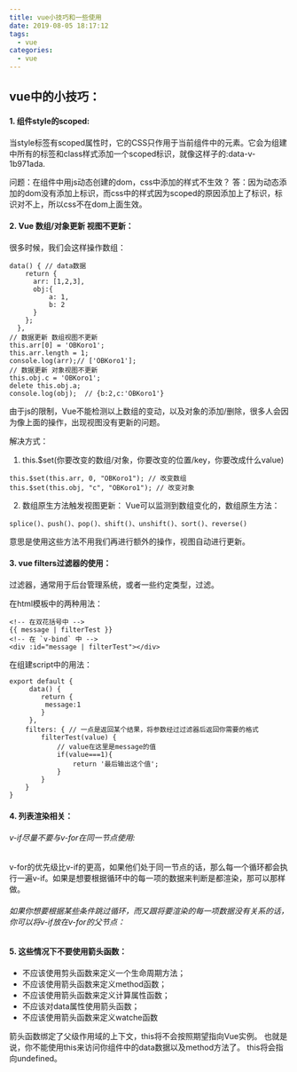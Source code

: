 ```yaml
---
title: vue小技巧和一些使用
date: 2019-08-05 18:17:12
tags: 
  - vue
categories: 
  - vue
---
```

## vue中的小技巧：
#### 1. 组件style的scoped:
当style标签有scoped属性时，它的CSS只作用于当前组件中的元素。它会为组建中所有的标签和class样式添加一个scoped标识，就像这样子的:data-v-1b971ada.

问题：在组件中用js动态创建的dom，css中添加的样式不生效？
答：因为动态添加的dom没有添加上标识，而css中的样式因为scoped的原因添加上了标识，标识对不上，所以css不在dom上面生效。

#### 2. Vue 数组/对象更新 视图不更新：
很多时候，我们会这样操作数组：
```
data() { // data数据
    return {
      arr: [1,2,3],
      obj:{
          a: 1,
          b: 2
      }
    };
  },
// 数据更新 数组视图不更新
this.arr[0] = 'OBKoro1';
this.arr.length = 1;
console.log(arr);// ['OBKoro1'];
// 数据更新 对象视图不更新
this.obj.c = 'OBKoro1';
delete this.obj.a;
console.log(obj);  // {b:2,c:'OBKoro1'}

```
由于js的限制，Vue不能检测以上数组的变动，以及对象的添加/删除，很多人会因为像上面的操作，出现视图没有更新的问题。
<!--more-->
解决方式：
1. this.$set(你要改变的数组/对象，你要改变的位置/key，你要改成什么value)
```
this.$set(this.arr, 0, "OBKoro1"); // 改变数组
this.$set(this.obj, "c", "OBKoro1"); // 改变对象
```
2. 数组原生方法触发视图更新：
Vue可以监测到数组变化的，数组原生方法：
```
splice()、push()、pop()、shift()、unshift()、sort()、reverse()
```
意思是使用这些方法不用我们再进行额外的操作，视图自动进行更新。

#### 3. vue filters过滤器的使用：
过滤器，通常用于后台管理系统，或者一些约定类型，过滤。

在html模板中的两种用法：
```
<!-- 在双花括号中 -->
{{ message | filterTest }}
<!-- 在 `v-bind` 中 -->
<div :id="message | filterTest"></div>
```
在组建script中的用法：
```
export default {    
     data() {
        return {
         message:1   
        }
     },
    filters: { // 一点是返回某个结果，将参数经过过滤器后返回你需要的格式
        filterTest(value) {
            // value在这里是message的值
            if(value===1){
                return '最后输出这个值';
            }
        }
    }
}
```
#### 4. 列表渲染相关：
###### v-if尽量不要与v-for在同一节点使用:
v-for的优先级比v-if的更高，如果他们处于同一节点的话，那么每一个循环都会执行一遍v-if。如果是想要根据循环中的每一项的数据来判断是都渲染，那可以那样做。
###### 如果你想要根据某些条件跳过循环，而又跟将要渲染的每一项数据没有关系的话，你可以将v-if放在v-for的父节点：

#### 5. 这些情况下不要使用箭头函数：
* 不应该使用剪头函数来定义一个生命周期方法；
* 不应该使用箭头函数来定义method函数；
* 不应该使用箭头函数来定义计算属性函数；
* 不应该对data属性使用箭头函数；
* 不应该使用箭头函数来定义watche函数

箭头函数绑定了父级作用域的上下文，this将不会按照期望指向Vue实例。
也就是说，你不能使用this来访问你组件中的data数据以及method方法了。
this将会指向undefined。 